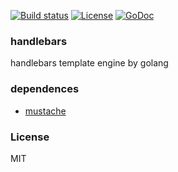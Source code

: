 [![Build status][travis-img]][travis-url]
[![License][license-img]][license-url]
[![GoDoc][doc-img]][doc-url]

### handlebars
handlebars template engine by golang

### dependences
* [mustache](https://github.com/hoisie/mustache)

### License
MIT

[travis-img]: https://img.shields.io/travis/coderhaoxin/handlebars.svg?style=flat-square
[travis-url]: https://travis-ci.org/coderhaoxin/handlebars
[license-img]: https://img.shields.io/badge/license-MIT-green.svg?style=flat-square
[license-url]: http://opensource.org/licenses/MIT
[doc-img]: https://img.shields.io/badge/GoDoc-reference-blue.svg?style=flat-square
[doc-url]: http://godoc.org/github.com/coderhaoxin/handlebars

